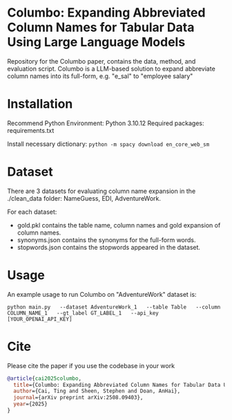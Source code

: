 # Columbo: Expanding Abbreviated Column Names for Tabular Data Using Large Language Models
Repository for the Columbo paper, contains the data, method, and evaluation script. Columbo is a LLM-based solution to expand abbreviate column names into its full-form, e.g. "e_sal" to "employee salary"


# Installation
Recommend Python Environment: Python 3.10.12
Required packages: requirements.txt

Install necessary dictionary:
``python -m spacy download en_core_web_sm``

# Dataset
There are 3 datasets for evaluating column name expansion in the ./clean_data folder: NameGuess, EDI, AdventureWork. 

For each dataset: 
- gold.pkl contains the table name, column names and gold expansion of column names. 
- synonyms.json contains the synonyms for the full-form words. 
- stopwords.json contains the stopwords appeared in the dataset.

# Usage
An example usage to run Columbo on "AdventureWork" dataset is:

``python main.py   --dataset AdventureWork_1   --table Table   --column COLUMN_NAME_1   --gt_label GT_LABEL_1   --api_key [YOUR_OPENAI_API_KEY]``


# Cite
Please cite the paper if you use the codebase in your work

```bibtex
@article{cai2025columbo,
  title={Columbo: Expanding Abbreviated Column Names for Tabular Data Using Large Language Models},
  author={Cai, Ting and Sheen, Stephen and Doan, AnHai},
  journal={arXiv preprint arXiv:2508.09403},
  year={2025}
}
```
